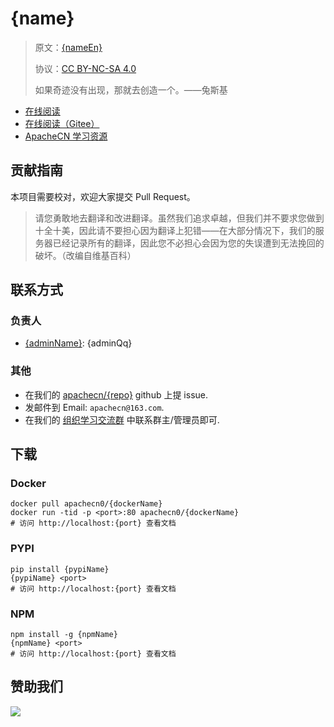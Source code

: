 <!--
    需要填充的占位符：
    
    README.md
    
        {name}：文档中文名
        {nameEn}：文档英文名
        {urlEn}：文档原始链接
        {domain}：域名前缀
        {adminName}：负责人名称
        {adminUn}：负责人 Github 用户名
        {adminQq}：负责人 QQ
        {repo}：ApacheCN 的 Github 仓库名称
        {dockerName}：DockerHub 仓库名称
        {pypiName}：PYPI 包名称
        {npmName}：NPM 包名称
    
    CNAME
    
        {domain}：域名前缀

    index.html
    
        {name}：文档中文名
        {color}：显示颜色
        {repo}：ApacheCN 的 Github 仓库名称

    asset/docsify-apachecn-footer.js
    
        {repo}：ApacheCN 的 Github 仓库名称
-->

# {name}

> 原文：[{nameEn}]({urlEn})
> 
> 协议：[CC BY-NC-SA 4.0](http://creativecommons.org/licenses/by-nc-sa/4.0/)
> 
> 如果奇迹没有出现，那就去创造一个。——兔斯基

* [在线阅读](https://{domain}.apachecn.org)
* [在线阅读（Gitee）](https://apachecn.gitee.io/doc-template/)
* [ApacheCN 学习资源](http://docs.apachecn.org/)

## 贡献指南

本项目需要校对，欢迎大家提交 Pull Request。

> 请您勇敢地去翻译和改进翻译。虽然我们追求卓越，但我们并不要求您做到十全十美，因此请不要担心因为翻译上犯错——在大部分情况下，我们的服务器已经记录所有的翻译，因此您不必担心会因为您的失误遭到无法挽回的破坏。（改编自维基百科）

## 联系方式

### 负责人

* [{adminName}](https://github.com/{adminUn}): {adminQq}

### 其他

*   在我们的 [apachecn/{repo}](https://github.com/apachecn/{repo}) github 上提 issue.
*   发邮件到 Email: `apachecn@163.com`.
*   在我们的 [组织学习交流群](http://www.apachecn.org/organization/348.html) 中联系群主/管理员即可.

## 下载

### Docker

```
docker pull apachecn0/{dockerName}
docker run -tid -p <port>:80 apachecn0/{dockerName}
# 访问 http://localhost:{port} 查看文档
```

### PYPI

```
pip install {pypiName}
{pypiName} <port>
# 访问 http://localhost:{port} 查看文档
```

### NPM

```
npm install -g {npmName}
{npmName} <port>
# 访问 http://localhost:{port} 查看文档
```

## 赞助我们

![](http://data.apachecn.org/img/about/donate.jpg)
